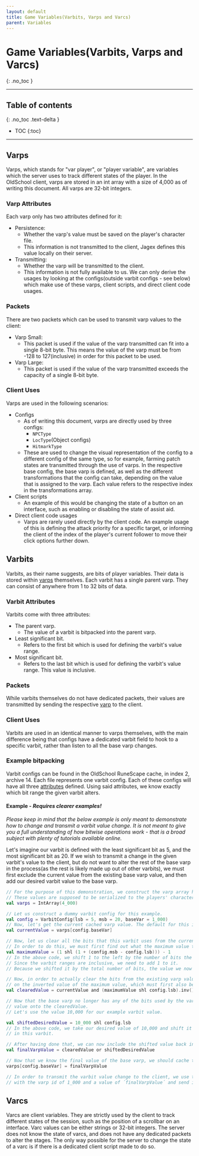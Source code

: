 ```yaml
---
layout: default
title: Game Variables(Varbits, Varps and Varcs)
parent: Variables
---
```


# Game Variables(Varbits, Varps and Varcs)
{: .no_toc }

---

## Table of contents
{: .no_toc .text-delta }

- TOC
{:toc}

---

## Varps

Varps, which stands for "var player", or "player variable", are variables which the server uses
to track different states of the player. In the OldSchool client, varps are stored in
an int array with a size of 4,000 as of writing this document. All varps are 32-bit integers.

### Varp Attributes

Each varp only has two attributes defined for it:
- Persistence:
  - Whether the varp's value must be saved on the player's character file.
  - This information is not transmitted to the client, Jagex defines this value locally on their server.
- Transmitting:
  - Whether the varp will be transmitted to the client.
  - This information is not fully available to us. We can only derive the usages by looking
  at the configs(outside varbit configs - see below) which make use of these varps, client scripts,
  and direct client code usages.

### Packets
There are two packets which can be used to transmit varp values to the client:
- Varp Small:
  - This packet is used if the value of the varp transmitted can fit into a single 8-bit byte.
  This means the value of the varp must be from -128 to 127(inclusive) in order for this packet
  to be used.
- Varp Large:
  - This packet is used if the value of the varp transmitted exceeds the capacity of a single 8-bit byte.

### Client Uses
Varps are used in the following scenarios:
- Configs
  - As of writing this document, varps are directly used by three configs:
    - `NPCType`
    - `LocType`(Object configs)
    - `HitmarkType`
  - These are used to change the visual representation of the config to a different config of the same type,
  so for example, farming patch states are transmitted through the use of varps.
  In the respective base config, the base varp is defined, as well as the different transformations
  that the config can take, depending on the value that is assigned to the varp. Each value refers to the respective
  index in the transformations array.
- Client scripts
  - An example of this would be changing the state of a button on an interface,
  such as enabling or disabling the state of assist aid.
- Direct client code usages
  - Varps are rarely used directly by the client code. An example usage of this is
  defining the attack priority for a specific target, or informing the client of the
  index of the player's current follower to move their click options further down.

## Varbits
Varbits, as their name suggests, are bits of player variables. Their data is stored within
[varps](#varps) themselves. Each varbit has a single parent varp. They can consist of 
anywhere from 1 to 32 bits of data.

### Varbit Attributes
Varbits come with three attributes:
- The parent varp.
  - The value of a varbit is bitpacked into the parent varp.
- Least significant bit.
  - Refers to the first bit which is used for defining the varbit's value range.
- Most significant bit.
  - Refers to the last bit which is used for defining the varbit's value range. This value is inclusive.

### Packets
While varbits themselves do not have dedicated packets, their values are transmitted
by sending the respective [varp](#varps) to the client.

### Client Uses
Varbits are used in an identical manner to varps themselves, with the main difference being that configs
have a dedicated varbit field to hook to a specific varbit, rather than listen to all the base varp changes.

### Example bitpacking

Varbit configs can be found in the OldSchool RuneScape cache, in index 2, archive 14. Each file represents one
varbit config. Each of these configs will have all three [attributes](#varbit-attributes) defined.
Using said attributes, we know exactly which bit range the given varbit alters.

#### Example - *Requires clearer examples!*

*Please keep in mind that the below example is only meant to demonstrate how to change and transmit a varbit
value change. It is not meant to give you a full understanding of how bitwise operations work - that is a
broad subject with plenty of tutorials available online.*

Let's imagine our varbit is defined with the least significant bit as 5, and the most significant bit as 20.
If we wish to transmit a change in the given varbit's value to the client, but do not want to alter the rest
of the base varp in the process(as the rest is likely made up out of other varbits), we must first exclude
the current value from the existing base varp value, and then add our desired varbit value to the base varp.

```kotlin
// For the purpose of this demonstration, we construct the varp array here in our code.
// These values are supposed to be serialized to the players' character files, and acquired from there instead.
val varps = IntArray(4_000)

// Let us construct a dummy varbit config for this example.
val config = VarbitConfig(lsb = 5, msb = 20, baseVar = 1_000)
// Now, let's get the current cached varp value. The default for this is 0, if the varp has never been touched by this player.
val currentValue = varps[config.baseVar]

// Now, let us clear all the bits that this varbit uses from the current varp value.
// In order to do this, we must first find out what the maximum value that the varbit can carry is.
val maximumValue = (1 shl (1 + (config.msb - config.lsb))) - 1
// In the above code, we shift 1 to the left by the number of bits the varbit occupies.
// Since the varbit ranges are inclusive, we need to add 1 to it.
// Because we shifted it by the total number of bits, the value we now have is 1 above what we need, so we subtract one from it.

// Now, in order to actually clear the bits from the existing varp value, we must use the bitwise-and operation
// on the inverted value of the maximum value, which must first also be shifted by the number of the least significant bits.
val clearedValue = currentValue and (maximumValue shl config.lsb).inv()

// Now that the base varp no longer has any of the bits used by the varbit enabled, we can add our desired
// value onto the clearedValue.
// Let's use the value 10,000 for our example varbit value.

val shiftedDesiredValue = 10_000 shl config.lsb
// In the above code, we take our desired value of 10,000 and shift it to the left by the number of the least significant bits
// in this varbit.

// After having done that, we can now include the shifted value back into the clearedValue.
val finalVarpValue = clearedValue or shiftedDesiredValue

// Now that we know the final value of the base varp, we should cache the value locally.
varps[config.baseVar] = finalVarpValue

// In order to transmit the varbit value change to the client, we use the Large Varp packet
// with the varp id of 1_000 and a value of ´finalVarpValue´ and send it to the client.
```

## Varcs

Varcs are client variables. They are strictly used by the client to track different states of the session, such as
the position of a scrollbar on an interface. Varc values can be either strings or 32-bit integers.
The server does not know the state of varcs, and does not have any dedicated packets to alter the stages.
The only way possible for the server to change the state of a varc is if there is a dedicated client script
made to do so.
